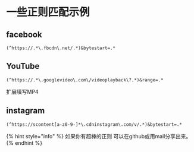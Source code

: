 # 一些正则匹配示例

## facebook

```
(^https://.*\.fbcdn\.net/.*)&bytestart=.*
```

## YouTube

```
(^https://.*\.googlevideo\.com\/videoplayback\?.*)&range=.*
```

扩展填写MP4

## instagram

```
(^https://scontent[a-z0-9-]*\.cdninstagram\.com/v/.*)&bytestart=.*
```

{% hint style="info" %}
如果你有超棒的正则 可以在github或用mail分享出来。
{% endhint %}

